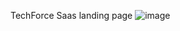 TechForce Saas landing page
![image](https://github.com/hardeex/SaaS-website-landing-page/assets/61077456/bea95d9f-1093-4a52-8f9d-a1cd3f340a45)


